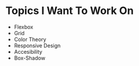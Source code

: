 # Topics I Want To Work On

  - Flexbox
  - Grid
  - Color Theory
  - Responsive Design
  - Accesibility
  - Box-Shadow
